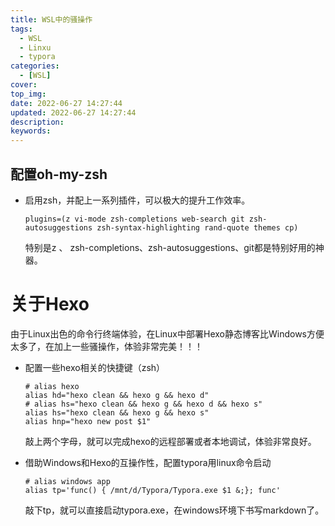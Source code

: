 ```yaml
---
title: WSL中的骚操作
tags:
  - WSL
  - Linxu
  - typora
categories:
  - [WSL]
cover: 
top_img: 
date: 2022-06-27 14:27:44
updated: 2022-06-27 14:27:44
description:
keywords:
---
```


## 配置oh-my-zsh

- 启用zsh，并配上一系列插件，可以极大的提升工作效率。

  ```shell
  plugins=(z vi-mode zsh-completions web-search git zsh-autosuggestions zsh-syntax-highlighting rand-quote themes cp)
  ```

  特别是z 、 zsh-completions、zsh-autosuggestions、git都是特别好用的神器。





# 关于Hexo

​		由于Linux出色的命令行终端体验，在Linux中部署Hexo静态博客比Windows方便太多了，在加上一些骚操作，体验非常完美！！！

- 配置一些hexo相关的快捷键（zsh）

  ```shell
  # alias hexo
  alias hd="hexo clean && hexo g && hexo d"
  # alias hs="hexo clean && hexo g && hexo d && hexo s"
  alias hs="hexo clean && hexo g && hexo s"
  alias hnp="hexo new post $1"
  ```

  敲上两个字母，就可以完成hexo的远程部署或者本地调试，体验非常良好。

- 借助Windows和Hexo的互操作性，配置typora用linux命令启动

  ```shell
  # alias windows app
  alias tp='func() { /mnt/d/Typora/Typora.exe $1 &;}; func'
  ```

  敲下tp，就可以直接启动typora.exe，在windows环境下书写markdown了。
